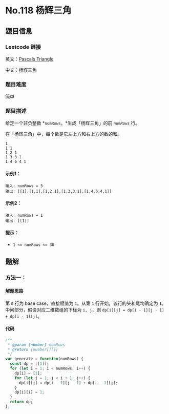 # No.118 杨辉三角

## 题目信息

### Leetcode 链接

英文：[Pascals Triangle](https://leetcode.com/problems/pascals-triangle/)

中文：[杨辉三角](https://leetcode-cn.com/problems/pascals-triangle/)

### 题目难度

简单

### 题目描述

给定一个非负整数 *`numRows`，*生成「杨辉三角」的前 *`numRows`* 行。

在「杨辉三角」中，每个数是它左上方和右上方的数的和。

```
1
1 1
1 2 1
1 3 3 1
1 4 6 4 1
```

#### 示例1：

```
输入: numRows = 5
输出: [[1],[1,1],[1,2,1],[1,3,3,1],[1,4,6,4,1]]
```

#### 示例2：

```
输入: numRows = 1
输出: [[1]]
```

#### 提示：

- `1 <= numRows <= 30`

## 题解

### 方法一：

#### 解题思路

第 `0` 行为 base case，直接赋值为 `1`。从第 `1` 行开始，该行的头和尾均确定为 `1`。中间部分，假设对应二维数组的下标为 `i, j`，则 `dp[i][j] = dp[i - 1][j - 1] + dp[i - 1][j]`。 

#### 代码

```javascript
/**
 * @param {number} numRows
 * @return {number[][]}
 */
var generate = function(numRows) {
  const dp = [[1]];
  for (let i = 1; i < numRows; i++) {
    dp[i] = [1];
    for (let j = 1; j < i + 1; j++) {
      dp[i][j] = dp[i - 1][j - 1] + dp[i - 1][j];
    }
    dp[i][i] = 1;
  }
  return dp;
};
```
